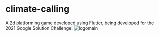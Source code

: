 # climate-calling
A 2d platforming game developed using Flutter, being developed for the 2021 Google Solution Challenge!
![logomain](https://user-images.githubusercontent.com/57931505/111933290-b72f1680-8af1-11eb-88a9-810bd471272d.png)
